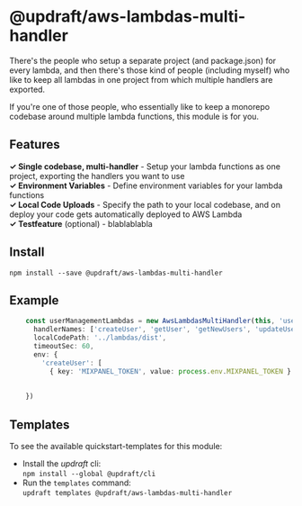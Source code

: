 # @updraft/aws-lambdas-multi-handler
There's the people who setup a separate project (and package.json) for every lambda,
and then there's those kind of people (including myself) who like to keep all lambdas
in one project from which multiple handlers are exported.

If you're one of those people, who essentially like to keep a monorepo codebase around
multiple lambda functions, this module is for you.

## Features
**✓ Single codebase, multi-handler** - Setup your lambda functions as one project, exporting the handlers you want to use  
**✓ Environment Variables** - Define environment variables for your lambda functions  
**✓ Local Code Uploads** - Specify the path to your local codebase, and on deploy your code gets automatically deployed to AWS Lambda  
**✓ Testfeature** (optional) - blablablabla  

## Install
`npm install --save @updraft/aws-lambdas-multi-handler`

## Example
```typescript
    const userManagementLambdas = new AwsLambdasMultiHandler(this, 'user-lambdas', {
      handlerNames: ['createUser', 'getUser', 'getNewUsers', 'updateUser', 'deleteUser'],
      localCodePath: '../lambdas/dist',
      timeoutSec: 60,
      env: {
        'createUser': [
          { key: 'MIXPANEL_TOKEN', value: process.env.MIXPANEL_TOKEN }
        
      
    })
```

## Templates
To see the available quickstart-templates for this module:
- Install the *updraft* cli:  
`npm install --global @updraft/cli`
- Run the `templates` command:  
`updraft templates @updraft/aws-lambdas-multi-handler`
